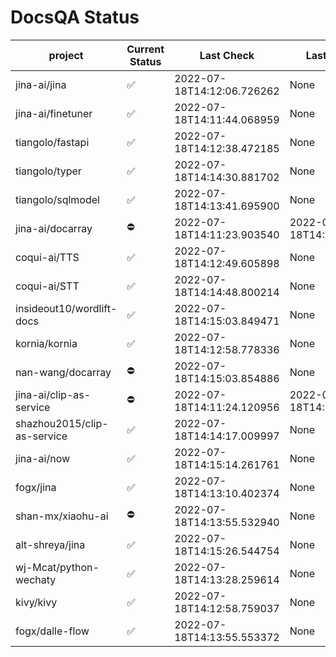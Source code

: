 # DocsQA Status

|          project          |Current Status|        Last Check        |      Last Downtime       |
|---------------------------|--------------|--------------------------|--------------------------|
|jina-ai/jina               |✅            |2022-07-18T14:12:06.726262|None                      |
|jina-ai/finetuner          |✅            |2022-07-18T14:11:44.068959|None                      |
|tiangolo/fastapi           |✅            |2022-07-18T14:12:38.472185|None                      |
|tiangolo/typer             |✅            |2022-07-18T14:14:30.881702|None                      |
|tiangolo/sqlmodel          |✅            |2022-07-18T14:13:41.695900|None                      |
|jina-ai/docarray           |⛔️           |2022-07-18T14:11:23.903540|2022-07-18T14:11:23.903522|
|coqui-ai/TTS               |✅            |2022-07-18T14:12:49.605898|None                      |
|coqui-ai/STT               |✅            |2022-07-18T14:14:48.800214|None                      |
|insideout10/wordlift-docs  |✅            |2022-07-18T14:15:03.849471|None                      |
|kornia/kornia              |✅            |2022-07-18T14:12:58.778336|None                      |
|nan-wang/docarray          |⛔️           |2022-07-18T14:15:03.854886|None                      |
|jina-ai/clip-as-service    |⛔️           |2022-07-18T14:11:24.120956|2022-07-18T14:11:24.120938|
|shazhou2015/clip-as-service|✅            |2022-07-18T14:14:17.009997|None                      |
|jina-ai/now                |✅            |2022-07-18T14:15:14.261761|None                      |
|fogx/jina                  |✅            |2022-07-18T14:13:10.402374|None                      |
|shan-mx/xiaohu-ai          |⛔️           |2022-07-18T14:13:55.532940|None                      |
|alt-shreya/jina            |✅            |2022-07-18T14:15:26.544754|None                      |
|wj-Mcat/python-wechaty     |✅            |2022-07-18T14:13:28.259614|None                      |
|kivy/kivy                  |✅            |2022-07-18T14:12:58.759037|None                      |
|fogx/dalle-flow            |✅            |2022-07-18T14:13:55.553372|None                      |
